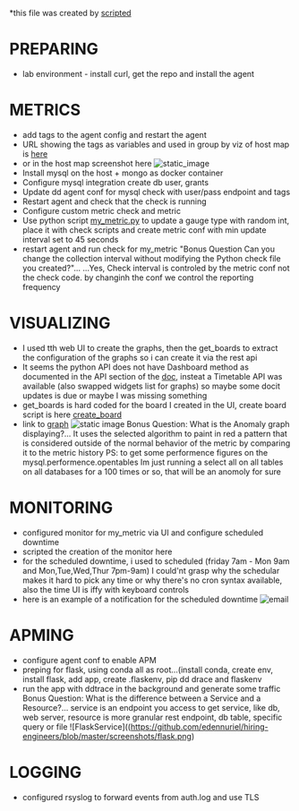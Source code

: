 *this file was created by [scripted](https://github.com/edennuriel/hiring-engineers/blob/master/scripted.sh)
# PREPARING
 - lab environment - install curl, get the repo and install the agent
# METRICS
 - add tags to the agent config and restart the agent
 - URL showing the tags as variables and used in group by viz of host map is [here](https://p.datadoghq.com/sb/q6rr0gs671wrdhi2-f115cbc602039fff6de4388bd9161064)
 - or in the host map screenshot here
![static_image](https://github.com/edennuriel/hiring-engineers/blob/master/screenshots/tags-added.png)
 - Install mysql on the host + mongo as docker container
 - Configure mysql integration create db user, grants
 - Update dd agent conf for mysql check with user/pass endpoint and tags
 - Restart agent and check that the check is running
 - Configure custom metric check and metric
 - Use python script [my_metric.py](https://github.com/edennuriel/hiring-engineers/blob/master/my_metric.py) to update a gauge type with random int, place it with check scripts and create metric conf with min update interval set to 45 seconds
 - restart agent and run check for my_metric
"Bonus Question Can you change the collection interval without modifying the Python check file you created?"...
...Yes, Check interval is controled by the metric conf not the check code. by changinh the conf we control the reporting frequency
# VISUALIZING
 - I used tth web UI to create the graphs, then the get_boards to extract the configuration of the graphs so i can create it via the rest api
 - It seems the python API does not have Dashboard method as documented in the API section of the [doc](https://docs.datadoghq.com/api/?lang=python#create-a-dashboard), insteat a Timetable API was available (also swapped widgets list for graphs) so maybe some docit updates is due or maybe I was missing something
 - get_boards is hard coded for the board I created in the UI, create board script is here [create_board](https://github.com/edennuriel/hiring-engineers/blob/master/create_board.py)
 - link to [graph](https://app.datadoghq.com/graph/embed?token=a23c56f6c31444f2a2e1815f71756bddce8a2fff60474752c69f8b91d4ddf096)
![static image](https://github.com/edennuriel/hiring-engineers/blob/master/screenshots/dashboard.png) 
Bonus Question: What is the Anomaly graph displaying?... It uses the selected algorithm to paint in red a pattern that is considered outside of the normal behavior of the metric by comparing it to the metric history
PS:  to get some performence figures on the mysql.performence.opentables Im just running a select all on all tables on all databases for a 100 times or so, that will be an anomoly for sure
# MONITORING
 - configured monitor for my_metric via UI and configure scheduled downtime
 - scripted the creation of the monitor here 
 - for the scheduled downtime, i used to scheduled (friday 7am - Mon 9am and Mon,Tue,Wed,Thur 7pm-9am) I could'nt grasp why the schedular makes it hard to pick any time or why there's no cron syntax available, also the time UI is iffy with keyboard controls
 - here is an example of a notification for the scheduled downtime
![email](https://github.com/edennuriel/hiring-engineers/blob/master/screenshots/downtime-email.png)
# APMING
 - configure agent conf to enable APM
 - preping for flask, using conda all as root...(install conda, create env, install flask, add app, create .flaskenv, pip dd drace and flaskenv
 - run the app with ddtrace in the background and generate some traffic
Bonus Question: What is the difference between a Service and a Resource?... service is an endpoint you access to get service, like db, web server, resource is more granular rest endpoint, db table, specific query or file
![FlaskService]((https://github.com/edennuriel/hiring-engineers/blob/master/screenshots/flask.png)
# LOGGING
 - configured rsyslog to forward events from auth.log and use TLS
